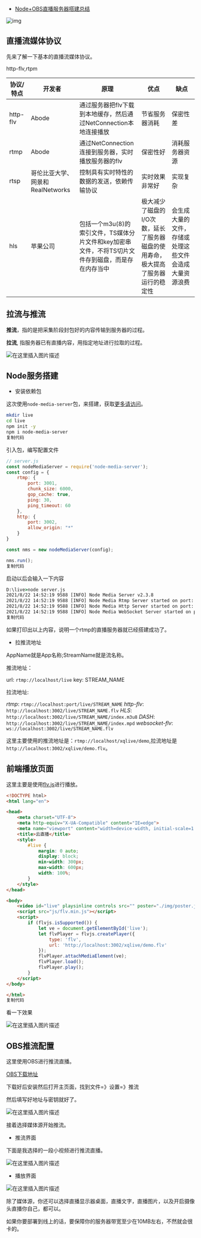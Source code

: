 - [Node+OBS直播服务器搭建总结](https://juejin.cn/post/6999177199030894599)

![img](https://p9-juejin.byteimg.com/tos-cn-i-k3u1fbpfcp/5ec13d58a02c485b85bc85f0b151dc26~tplv-k3u1fbpfcp-zoom-crop-mark:1304:1304:1304:734.image)

## 直播流媒体协议

先来了解一下基本的直播流媒体协议。

http-flv,rtpm

| 协议/特点 | 开发者                           | 原理                                                         | 优点                                                         | 缺点                                                   |
| --------- | -------------------------------- | ------------------------------------------------------------ | ------------------------------------------------------------ | ------------------------------------------------------ |
| http-flv  | Abode                            | 通过服务器把flv下载到本地缓存，然后通过NetConnection本地连接播放 | 节省服务器消耗                                               | 保密性差                                               |
| rtmp      | Abode                            | 通过NetConnection连接到服务器，实时播放服务器的flv           | 保密性好                                                     | 消耗服务器资源                                         |
| rtsp      | 哥伦比亚大学、网景和RealNetworks | 控制具有实时特性的数据的发送，依赖传输协议                   | 实时效果非常好                                               | 实现复杂                                               |
| hls       | 苹果公司                         | 包括一个m3u(8)的索引文件，TS媒体分片文件和key加密串文件，不将TS切片文件存到磁盘，而是存在内存当中 | 极大减少了磁盘的I/O次数，延长了服务器磁盘的使用寿命，极大提高了服务器运行的稳定性 | 会生成大量的文件，存储或处理这些文件会造成大量资源浪费 |

## 拉流与推流

**推流**，指的是把采集阶段封包好的内容传输到服务器的过程。

**拉流**, 指服务器已有直播内容，用指定地址进行拉取的过程。

![在这里插入图片描述](https://p3-juejin.byteimg.com/tos-cn-i-k3u1fbpfcp/031d9f95fc8f4d4ca8351ff4993a620d~tplv-k3u1fbpfcp-watermark.image)

## Node服务搭建

- 安装依赖包

这次使用`node-media-server`包，来搭建，获取[更多请访问](https://link.juejin.cn?target=https%3A%2F%2Fwww.npmjs.com%2Fpackage%2Fnode-media-server)。

```sh
mkdir live
cd live
npm init -y
npm i node-media-server
复制代码
```

引入包，编写配置文件

```js
// server.js
const nodeMediaServer = require('node-media-server');
const config = {
    rtmp: {
        port: 3001,
        chunk_size: 6000,
        gop_cache: true,
        ping: 30,
        ping_timeout: 60
    },
    http: {
        port: 3002,
        allow_origin: "*"
    }
}

const nms = new nodeMediaServer(config);

nms.run();
复制代码
```

启动以后会输入一下内容

```cmd
D:\live>node server.js
2021/8/22 14:52:19 9588 [INFO] Node Media Server v2.3.8
2021/8/22 14:52:19 9588 [INFO] Node Media Rtmp Server started on port: 3001
2021/8/22 14:52:19 9588 [INFO] Node Media Http Server started on port: 3002
2021/8/22 14:52:19 9588 [INFO] Node Media WebSocket Server started on port: 3002
复制代码
```

如果打印出以上内容，说明一个rtmp的直播服务器就已经搭建成功了。

- 拉推流地址

AppName就是App名称;StreamName就是流名称。

推流地址：

url: `rtmp://localhost/live` key: STREAM_NAME

拉流地址:

*rtmp*: `rtmp://localhost:port/live/STREAM_NAME`
 *http-flv*: `http://localhost:3002/live/STREAM_NAME.flv`
 *HLS*: `http://localhost:3002/live/STREAM_NAME/index.m3u8`
 *DASH*: `http://localhost:3002/live/STREAM_NAME/index.mpd`
 *websocket-flv*: `ws://localhost:3002/live/STREAM_NAME.flv`

这里主要使用的推流地址是：`rtmp://localhost/xqlive/demo`,拉流地址是`http://localhost:3002/xqlive/demo.flv`。

## 前端播放页面

这里主要是使用[flv.js](https://link.juejin.cn?target=https%3A%2F%2Fgithub.com%2FBilibili%2Fflv.js)进行播放。

```html
<!DOCTYPE html>
<html lang="en">

<head>
    <meta charset="UTF-8">
    <meta http-equiv="X-UA-Compatible" content="IE=edge">
    <meta name="viewport" content="width=device-width, initial-scale=1.0">
    <title>云直播</title>
    <style>
        #live {
            margin: 0 auto;
            display: block;
            min-width: 300px;
            max-width: 600px;
            width: 100%;
        }
    </style>
</head>

<body>
    <video id="live" playsinline controls src="" poster="./img/poster.jpg"></video>
    <script src="js/flv.min.js"></script>
    <script>
        if (flvjs.isSupported()) {
            let ve = document.getElementById('live');
            let flvPlayer = flvjs.createPlayer({
                type: 'flv',
                url: 'http://localhost:3002/xqlive/demo.flv'
            });
            flvPlayer.attachMediaElement(ve);
            flvPlayer.load();
            flvPlayer.play();
        }
    </script>
</body>

</html>
复制代码
```

看一下效果

![在这里插入图片描述](https://p3-juejin.byteimg.com/tos-cn-i-k3u1fbpfcp/054547c11a484da2924b22dc69a47bea~tplv-k3u1fbpfcp-watermark.image)

## OBS推流配置

这里使用OBS进行推流直播。

[OBS下载地址](https://link.juejin.cn?target=https%3A%2F%2Fobsproject.com%2F)

下载好后安装然后打开主页面，找到文件=》设置=》推流

然后填写好地址与密钥就好了。

![在这里插入图片描述](https://p3-juejin.byteimg.com/tos-cn-i-k3u1fbpfcp/f1fb0db8abcd4288a1bb04a28366b472~tplv-k3u1fbpfcp-watermark.image)

接着选择媒体源开始推流。

- 推流界面

下面是我选择的一段小视频进行推流直播。

![在这里插入图片描述](https://p3-juejin.byteimg.com/tos-cn-i-k3u1fbpfcp/be4622f4e60a4ab8b392911b13e9cf8c~tplv-k3u1fbpfcp-watermark.image)

- 播放界面

![在这里插入图片描述](https://p3-juejin.byteimg.com/tos-cn-i-k3u1fbpfcp/cbcb38db9c334ddd9cfb13fb4e24c8c7~tplv-k3u1fbpfcp-watermark.image)

除了媒体源，你还可以选择直播显示器桌面，直播文字，直播图片，以及开启摄像头直播你自己，都可以。

如果你要部署到线上的话，要保障你的服务器带宽至少在10MB左右，不然就会很卡的。